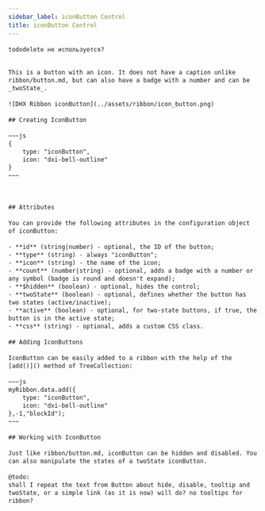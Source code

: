 ```yaml
---
sidebar_label: iconButton Control
title: iconButton Control
---  
```


```tododelete не используется?``` 

```

This is a button with an icon. It does not have a caption unlike ribbon/button.md, but can also have a badge with a number and can be _twoState_.

![DHX Ribbon iconButton](../assets/ribbon/icon_button.png)

## Creating IconButton

~~~js
{
    type: "iconButton",
    icon: "dxi-bell-outline"
}
~~~



## Attributes

You can provide the following attributes in the configuration object of iconButton:

- **id** (string|number) - optional, the ID of the button;
- **type** (string) - always "iconButton";
- **icon** (string) - the name of the icon;
- **count** (number|string) - optional, adds a badge with a number or any symbol (badge is round and doesn't expand);
- **$hidden** (boolean) - optional, hides the control;
- **twoState** (boolean) - optional, defines whether the button has two states (active/inactive);
- **active** (boolean) - optional, for two-state buttons, if true, the button is in the active state;
- **css** (string) - optional, adds a custom CSS class.

## Adding IconButtons

IconButton can be easily added to a ribbon with the help of the [add()]() method of TreeCollection:

~~~js
myRibbon.data.add({
    type: "iconButton",
    icon: "dxi-bell-outline"
},-1,"blockId");
~~~

## Working with IconButton

Just like ribbon/button.md, iconButton can be hidden and disabled. You can also manipulate the states of a twoState iconButton.

@todo:
shall I repeat the text from Button about hide, disable, tooltip and twoState, or a simple link (as it is now) will do? no tooltips for ribbon?

```